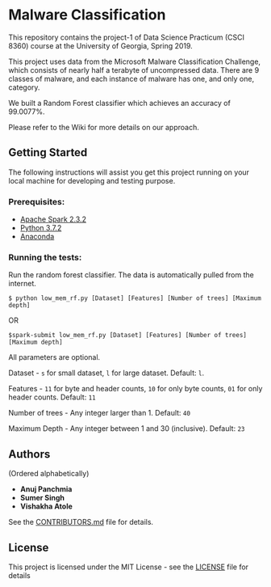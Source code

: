 # Malware Classification

This repository contains the project-1 of Data Science Practicum (CSCI 8360) course at the University of Georgia, Spring 2019. 

This project uses data from the Microsoft Malware Classification Challenge, which consists of nearly half a terabyte of uncompressed data. There are 9 classes of malware, and each instance of malware has one, and only one, category. 

We built a Random Forest classifier which achieves an accuracy of 99.0077%.

Please refer to the Wiki for more details on our approach.

## Getting Started 

The following instructions will assist you get this project running on your local machine for developing and testing purpose.

### Prerequisites:
- [Apache Spark 2.3.2](https://spark.apache.org/releases/spark-release-2-3-2.html)
- [Python 3.7.2](https://www.python.org/downloads/release/python-372/)
- [Anaconda](https://www.anaconda.com/distribution/)

### Running the tests:

Run the random forest classifier. The data is automatically pulled from the internet. 
```
$ python low_mem_rf.py [Dataset] [Features] [Number of trees] [Maximum depth]
```
OR
```
$spark-submit low_mem_rf.py [Dataset] [Features] [Number of trees] [Maximum depth]
```
All parameters are optional.

Dataset - ```s``` for small dataset, ```l``` for large dataset. Default: ```l```.

Features - ```11``` for byte and header counts, ```10``` for only byte counts, ```01``` for only header counts. Default: ```11```

Number of trees - Any integer larger than 1. Default: ```40```

Maximum Depth - Any integer between 1 and 30 (inclusive). Default: ```23```

## Authors
(Ordered alphabetically)

- **Anuj Panchmia** 
- **Sumer Singh** 
- **Vishakha Atole**

See the [CONTRIBUTORS.md](https://github.com/dsp-uga/team-dragora-p1/blob/master/CONTRIBUTORS.md) file for details.

## License

This project is licensed under the MIT License - see the [LICENSE](https://github.com/dsp-uga/team-dragora-p1/blob/master/LICENSE) file for details
